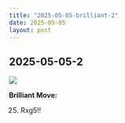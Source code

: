 ```yaml
---
title: "2025-05-05-brilliant-2"
date: 2025-05-05
layout: post
---
```


## 2025-05-05-2

![](/RecordMyBrilliancy/images/2025-05-05-brilliant-2.png)

**Brilliant Move:**

25. Rxg5!!
